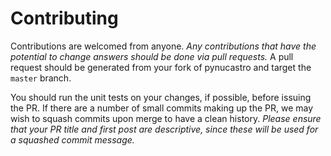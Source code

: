 # Contributing

Contributions are welcomed from anyone.  *Any contributions that have
the potential to change answers should be done via pull requests.* A
pull request should be generated from your fork of pynucastro and target
the `master` branch.

You should run the unit tests on your changes, if possible, before
issuing the PR.  If there are a number of small commits making up the
PR, we may wish to squash commits upon merge to have a clean history.
*Please ensure that your PR title and first post are descriptive,
since these will be used for a squashed commit message.*
